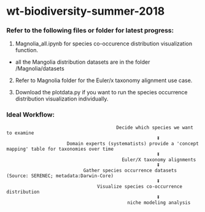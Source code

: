 # wt-biodiversity-summer-2018
### Refer to the following files or folder for latest progress:
1. Magnolia_all.ipynb for species co-occurence distribution visualization function. 

- all the Mangolia distribution datasets are in the folder /Magnolia/datasets

2. Refer to Magnolia folder for the Euler/x taxonomy alignment use case. 

3. Download the plotdata.py if you want to run the species occurrence distribution visualization individually.

### Ideal Workflow:

```                                           
                                        Decide which species we want to examine 
                                                       ⏬
                      Domain experts (systematists) provide a 'concept mapping' table for taxonomies over time
                                                       ⏬
                                          Euler/X taxonomy alignments 
                                                       ⏬
                            Gather species occurrence datasets (Source: SERENEC; metadata:Darwin-Core)
                                                       ⏬
                                 Visualize species co-occurrence distribution 
                                                       ⏬
                                            niche modeling analysis
                                                      
```
